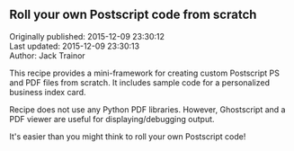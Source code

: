## Roll your own Postscript code from scratch  
Originally published: 2015-12-09 23:30:12  
Last updated: 2015-12-09 23:30:13  
Author: Jack Trainor  
  
This recipe provides a mini-framework for creating custom Postscript PS and PDF files from scratch. It includes sample code for a personalized business index card.

Recipe does not use any Python PDF libraries. However, Ghostscript and a PDF viewer are useful for displaying/debugging output.

It's easier than you might think to roll your own Postscript code!